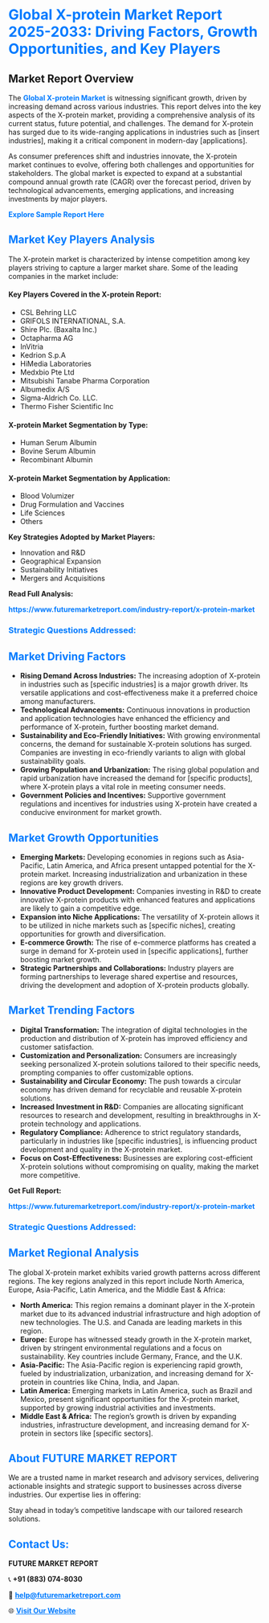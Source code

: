 <h1 style="color: #007BFF;">Global X-protein Market Report 2025-2033: Driving Factors, Growth Opportunities, and Key Players</h1>

<section id="overview">
<h2>Market Report Overview</h2>
<p>The <a href="https://www.futuremarketreport.com/industry-report/x-protein-market" style="color: #007BFF; text-decoration: none;"><strong>Global X-protein Market</strong></a> is witnessing significant growth, driven by increasing demand across various industries. This report delves into the key aspects of the X-protein market, providing a comprehensive analysis of its current status, future potential, and challenges. The demand for X-protein has surged due to its wide-ranging applications in industries such as [insert industries], making it a critical component in modern-day [applications].</p>
<p>As consumer preferences shift and industries innovate, the X-protein market continues to evolve, offering both challenges and opportunities for stakeholders. The global market is expected to expand at a substantial compound annual growth rate (CAGR) over the forecast period, driven by technological advancements, emerging applications, and increasing investments by major players.</p>
</section>

<section id="overview">
<p><a href="https://www.futuremarketreport.com/request-sample/reportId=87846" style="color: #007BFF; text-decoration: none;"><strong>Explore Sample Report Here</strong></a></p>
</section>

<section id="key-players">
<h2 style="color: #007BFF;">Market Key Players Analysis</h2>
<p>The X-protein market is characterized by intense competition among key players striving to capture a larger market share. Some of the leading companies in the market include:</p>
<h4>Key Players Covered in the X-protein Report:</h4>
<ul><li>CSL Behring LLC</li><li>GRIFOLS INTERNATIONAL, S.A.</li><li>Shire Plc. (Baxalta Inc.)</li><li>Octapharma AG</li><li>InVitria</li><li>Kedrion S.p.A</li><li>HiMedia Laboratories</li><li>Medxbio Pte Ltd</li><li>Mitsubishi Tanabe Pharma Corporation</li><li>Albumedix A/S</li><li>Sigma-Aldrich Co. LLC.</li><li>Thermo Fisher Scientific Inc</li></ul>
<h4>X-protein Market Segmentation by Type:</h4>
<ul><li>Human Serum Albumin</li><li>Bovine Serum Albumin</li><li>Recombinant Albumin</li></ul>

<h4>X-protein Market Segmentation by Application:</h4>
<ul><li>Blood Volumizer</li><li>Drug Formulation and Vaccines</li><li>Life Sciences</li><li>Others</li></ul>
<p><strong>Key Strategies Adopted by Market Players:</strong></p>
<ul>
<li>Innovation and R&D</li>
<li>Geographical Expansion</li>
<li>Sustainability Initiatives</li>
<li>Mergers and Acquisitions</li>
</ul>
</section>

<section>
<p><strong>Read Full Analysis: </strong></p><a href="https://www.futuremarketreport.com/industry-report/x-protein-market" style="color: #007BFF; text-decoration: none;"><strong>https://www.futuremarketreport.com/industry-report/x-protein-market</strong></a>
<h3 style="color: #007BFF;">Strategic Questions Addressed:</h3>
</section>

<section id="driving-factors">
<h2 style="color: #007BFF;">Market Driving Factors</h2>
<ul>
<li><strong>Rising Demand Across Industries:</strong> The increasing adoption of X-protein in industries such as [specific industries] is a major growth driver. Its versatile applications and cost-effectiveness make it a preferred choice among manufacturers.</li>
<li><strong>Technological Advancements:</strong> Continuous innovations in production and application technologies have enhanced the efficiency and performance of X-protein, further boosting market demand.</li>
<li><strong>Sustainability and Eco-Friendly Initiatives:</strong> With growing environmental concerns, the demand for sustainable X-protein solutions has surged. Companies are investing in eco-friendly variants to align with global sustainability goals.</li>
<li><strong>Growing Population and Urbanization:</strong> The rising global population and rapid urbanization have increased the demand for [specific products], where X-protein plays a vital role in meeting consumer needs.</li>
<li><strong>Government Policies and Incentives:</strong> Supportive government regulations and incentives for industries using X-protein have created a conducive environment for market growth.</li>
</ul>
</section>

<section id="growth-opportunities">
<h2 style="color: #007BFF;">Market Growth Opportunities</h2>
<ul>
<li><strong>Emerging Markets:</strong> Developing economies in regions such as Asia-Pacific, Latin America, and Africa present untapped potential for the X-protein market. Increasing industrialization and urbanization in these regions are key growth drivers.</li>
<li><strong>Innovative Product Development:</strong> Companies investing in R&D to create innovative X-protein products with enhanced features and applications are likely to gain a competitive edge.</li>
<li><strong>Expansion into Niche Applications:</strong> The versatility of X-protein allows it to be utilized in niche markets such as [specific niches], creating opportunities for growth and diversification.</li>
<li><strong>E-commerce Growth:</strong> The rise of e-commerce platforms has created a surge in demand for X-protein used in [specific applications], further boosting market growth.</li>
<li><strong>Strategic Partnerships and Collaborations:</strong> Industry players are forming partnerships to leverage shared expertise and resources, driving the development and adoption of X-protein products globally.</li>
</ul>
</section>

<section id="trending-factors">
<h2 style="color: #007BFF;">Market Trending Factors</h2>
<ul>
<li><strong>Digital Transformation:</strong> The integration of digital technologies in the production and distribution of X-protein has improved efficiency and customer satisfaction.</li>
<li><strong>Customization and Personalization:</strong> Consumers are increasingly seeking personalized X-protein solutions tailored to their specific needs, prompting companies to offer customizable options.</li>
<li><strong>Sustainability and Circular Economy:</strong> The push towards a circular economy has driven demand for recyclable and reusable X-protein solutions.</li>
<li><strong>Increased Investment in R&D:</strong> Companies are allocating significant resources to research and development, resulting in breakthroughs in X-protein technology and applications.</li>
<li><strong>Regulatory Compliance:</strong> Adherence to strict regulatory standards, particularly in industries like [specific industries], is influencing product development and quality in the X-protein market.</li>
<li><strong>Focus on Cost-Effectiveness:</strong> Businesses are exploring cost-efficient X-protein solutions without compromising on quality, making the market more competitive.</li>
</ul>
</section>

<section>
<p><strong>Get Full Report: </strong></p><a href="https://www.futuremarketreport.com/industry-report/x-protein-market" style="color: #007BFF; text-decoration: none;"><strong>https://www.futuremarketreport.com/industry-report/x-protein-market</strong></a>
<h3 style="color: #007BFF;">Strategic Questions Addressed:</h3>
</section>


<section id="regional-analysis">
<h2 style="color: #007BFF;">Market Regional Analysis</h2>
<p>The global X-protein market exhibits varied growth patterns across different regions. The key regions analyzed in this report include North America, Europe, Asia-Pacific, Latin America, and the Middle East & Africa:</p>
<ul>
<li><strong>North America:</strong> This region remains a dominant player in the X-protein market due to its advanced industrial infrastructure and high adoption of new technologies. The U.S. and Canada are leading markets in this region.</li>
<li><strong>Europe:</strong> Europe has witnessed steady growth in the X-protein market, driven by stringent environmental regulations and a focus on sustainability. Key countries include Germany, France, and the U.K.</li>
<li><strong>Asia-Pacific:</strong> The Asia-Pacific region is experiencing rapid growth, fueled by industrialization, urbanization, and increasing demand for X-protein in countries like China, India, and Japan.</li>
<li><strong>Latin America:</strong> Emerging markets in Latin America, such as Brazil and Mexico, present significant opportunities for the X-protein market, supported by growing industrial activities and investments.</li>
<li><strong>Middle East & Africa:</strong> The region’s growth is driven by expanding industries, infrastructure development, and increasing demand for X-protein in sectors like [specific sectors].</li>
</ul>
</section>

<footer>
<h2 style="color: #007BFF;">About FUTURE MARKET REPORT</h2>
<p>We are a trusted name in market research and advisory services, delivering actionable insights and strategic support to businesses across diverse industries. Our expertise lies in offering:</p>

<p>Stay ahead in today’s competitive landscape with our tailored research solutions.</p>

<h2 style="color: #007BFF;">Contact Us:</h2>
<p><strong>FUTURE MARKET REPORT</strong></p>
<p>📞 <strong>+91 (883) 074-8030</strong></p>
<p>📧 <strong><a href="mailto:help@futuremarketreport.com" style="color: #007BFF;">help@futuremarketreport.com</a></strong></p>
<p>🌐 <strong><a href="https://www.futuremarketreport.com/" style="color: #007BFF;">Visit Our Website</a></strong></p>
</footer>